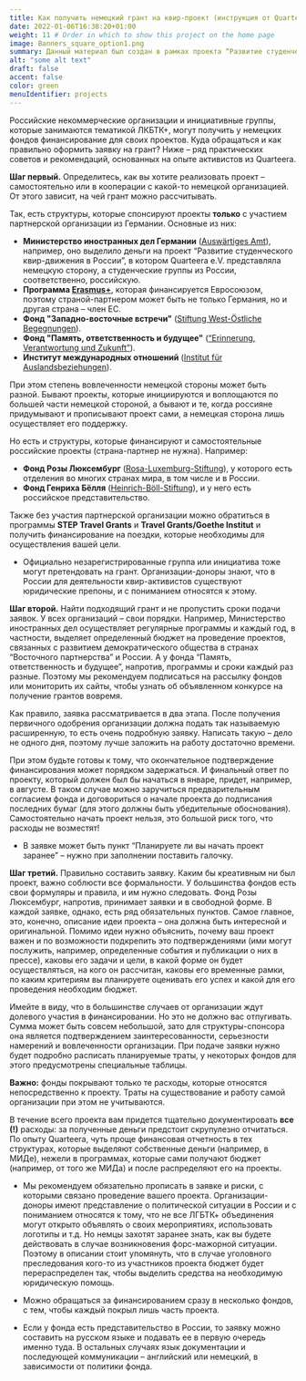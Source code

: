 ```yaml
---
title: Как получить немецкий грант на квир-проект (инструкция от Quarteera)
date: 2022-01-06T16:38:20+01:00
weight: 11 # Order in which to show this project on the home page
image: Banners_square_option1.png
summary: Данный материал был создан в рамках проекта “Развитие студенческого квир-движения в России“ в 2021 году.  
alt: "some alt text"
draft: false
accent: false
color: green
menuIdentifier: projects
---
```


Российские некоммерческие организации и инициативные группы, которые занимаются тематикой ЛКБТК+, могут получить у немецких фондов финансирование для своих проектов. Куда обращаться и как правильно оформить заявку на грант? Ниже – ряд практических советов и рекомендаций, основанных на опыте активистов из Quarteera. 

**Шаг первый.** Определитесь, как вы хотите реализовать проект – самостоятельно или в кооперации с какой-то немецкой организацией. От этого зависит, на чей грант можно рассчитывать.

Так, есть структуры, которые спонсируют проекты **только** с участием партнерской организации из Германии. 
Основные из них:

- **Министерство иностранных дел Германии** ([Auswärtiges Amt](https://www.auswaertiges-amt.de/de/)), например, оно выделило деньги на проект “Развитие студенческого квир-движения в России”, в котором Quarteera e.V. представляла немецкую сторону, а студенческие группы из России, соответственно, российскую.
- **Программа [Erasmus+](https://www.erasmusplus.de/)**, которая финансируется Евросоюзом, поэтому страной-партнером может быть не только Германия, но и другая страна – член ЕС.
- **Фонд "Западно-восточные встречи"** ([Stiftung West-Östliche Begegnungen](https://www.stiftung-woeb.de/)). 
- **Фонд "Память, ответственность и будущее"** ([“Erinnerung, Verantwortung und Zukunft”](https://www.stiftung-evz.de/)).
- **Институт международных отношений** ([Institut für Auslandsbeziehungen](https://www.ifa.de/en/)). 

При этом степень вовлеченности немецкой стороны может быть разной. Бывают проекты, которые инициируются и воплощаются по большей части немецкой стороной, а бывают и те, когда россияне придумывают и прописывают проект сами, а немецкая сторона лишь осуществляет его поддержку. 

Но есть и структуры, которые финансируют и самостоятельные российские проекты (страна-партнер не нужна). 
Например:
- **Фонд Розы Люксембург** ([Rosa-Luxemburg-Stiftung](https://www.rosalux.de/)), у которого есть отделения во многих странах мира, в том числе и в России.
- **Фонд Генриха Бёлля** ([Heinrich-Böll-Stiftung](https://www.boell.de/de)), и у него есть российское представительство.

Также без участия партнерской организации можно обратиться в программы **STEP Travel Grants** и **Travel Grants/Goethe Institut** и получить финансирование на поездки, которые необходимы для осуществления вашей цели.

- Официально незарегистрированные группа или инициатива тоже могут претендовать на грант. Организации-доноры знают, что в России для деятельности квир-активистов существуют юридические препоны, и с пониманием относятся к этому. 

**Шаг второй.** Найти подходящий грант и не пропустить сроки подачи заявок. У всех организаций – свои порядки. Например, Министерство иностранных дел осуществляет регулярные программы и каждый год, в частности, выделяет определенный бюджет на проведение проектов, связанных с развитием демократического общества в странах “Восточного партнерства” и России. А у фонда “Память, ответственность и будущее”, напротив, программы и сроки каждый раз разные. Поэтому мы рекомендуем подписаться на рассылку фондов или мониторить их сайты, чтобы узнать об объявленном конкурсе на получение грантов вовремя.

Как правило, заявка рассматривается в два этапа. После получения первичного одобрения организации должна подать так называемую расширенную, то есть очень подробную заявку. Написать такую – дело не одного дня, поэтому лучше заложить на работу достаточно времени. 

При этом будьте готовы к тому, что окончательное подтверждение финансирования может порядком задержаться. И финальный ответ по проекту, который должен был бы начаться в январе, придет, например, в августе. В таком случае можно заручиться предварительным согласием фонда и договориться о начале проекта до подписания последних бумаг (для этого должны быть убедительные обоснования). Самостоятельно начать проект нельзя, это большой риск того, что расходы не возместят! 

* В заявке может быть пункт “Планируете ли вы начать проект заранее” – нужно при заполнении поставить галочку. 

**Шаг третий.** Правильно составить заявку. Каким бы креативным ни был проект, важно соблюсти все формальности. У большинства фондов есть свои формуляры и правила, и им нужно следовать. Фонд Розы Люксембург, напротив, принимает заявки и в свободной форме. В каждой заявке, однако, есть ряд обязательных пунктов. Самое главное, это, конечно, описание идеи проекта – она должна быть интересной и оригинальной. Помимо идеи нужно объяснить, почему ваш проект важен и по возможности подкрепить это подтверждениями (ими могут послужить, например, определенные события и публикации о них в прессе), каковы его задачи и цели, в какой форме он будет осуществляться, на кого он рассчитан, каковы его временные рамки, по каким критериям вы планируете оценивать его успех и какой для его проведения необходим бюджет.

Имейте в виду, что в большинстве случаев от организации ждут долевого участия в финансировании. Но это не должно вас отпугивать. Сумма может быть совсем небольшой, зато для структуры-спонсора она является подтверждением заинтересованности, серьезности намерений и вовлеченности организации. При подаче заявки нужно будет подробно расписать планируемые траты, у некоторых фондов для этого предусмотрены специальные таблицы. 

**Важно:** фонды покрывают только те расходы, которые относятся непосредственно к проекту. Траты на существование и работу самой организации при этом не учитываются.

В течение всего проекта вам придется тщательно документировать **все (!)** расходы: за полученные деньги предстоит скрупулезно отчитаться. По опыту Quarteera, чуть проще финансовая отчетность в тех структурах, которые выделяют собственные деньги (например, в МИДе), нежели в программах, которые сами получают бюджет (например, от того же МИДа) и после распределяют его на проекты. 

- Мы рекомендуем обязательно прописать в заявке и риски, с которыми связано проведение вашего проекта. Организации-доноры имеют представление о политической ситуации в России и с пониманием относятся к тому, что не все ЛГБТК+ объединения могут открыто объявлять о своих мероприятиях, использовать логотипы и т.д. Но немцы захотят заранее знать, как вы будете действовать в случае возникновения форс-мажорной ситуации. Поэтому в описании стоит упомянуть, что в случае уголовного преследования кого-то из участников проекта бюджет будет перераспределен так, чтобы выделить средства на необходимую юридическую помощь.

- Можно обращаться за финансированием сразу в несколько фондов, с тем, чтобы каждый покрыл лишь часть проекта. 

- Если у фонда есть представительство в России, то заявку можно составить на русском языке и подавать ее в первую очередь именно туда. В остальных случаях язык документации и последующей коммуникации – английский или немецкий, в зависимости от политики фонда.